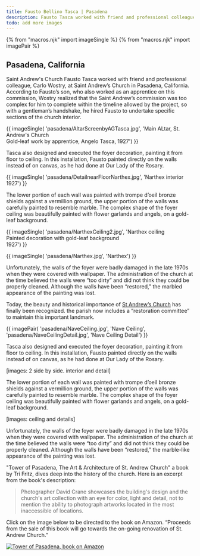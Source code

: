 ```yaml
---
title: Fausto Bellino Tasca | Pasadena
description: Fausto Tasca worked with friend and professional colleague, Carlo Wostry, at Saint Andrew’s Church in Pasadena, California.
todo: add more images
---
```

{% from "macros.njk" import imageSingle %}
{% from "macros.njk" import imagePair %}

## Pasadena, California

<span>Saint Andrew's Church </span>Fausto Tasca worked with friend and professional colleague, Carlo Wostry, at Saint Andrew’s Church in Pasadena, California. According to Fausto’s son, who also worked as an apprentice on this commission, Wostry realized that the Saint Andrew’s commission was too complex for him to complete within the timeline allowed by the project, so with a gentleman’s handshake, he hired Fausto to undertake specific sections of the church interior.

{{ imageSingle(
'pasadena/AltarScreenbyAGTasca.jpg',
'Main ALtar, St. Andrew\'s Church<br>Gold-leaf work by apprentice, Angelo Tasca, 1927')
}}

Tasca also designed and executed the foyer decoration, painting it from floor to ceiling. In this installation, Fausto painted directly on the walls instead of on canvas, as he had done at Our Lady of the Rosary.

{{ imageSingle(
'pasadena/DetailnearFloorNarthex.jpg',
'Narthex interior<br>1927')
}}

The lower portion of each wall was painted with trompe d’oeil bronze shields against a vermillion ground, the upper portion of the walls was carefully painted to resemble marble. The complex shape of the foyer ceiling was beautifully painted with flower garlands and angels, on a gold-leaf background.

{{ imageSingle(
'pasadena/NarthexCeiling2.jpg',
'Narthex ceiling<br>Painted decoration with gold-leaf background<br>1927')
}}

{{ imageSingle(
'pasadena/Narthex.jpg',
'Narthex')
}}

Unfortunately, the walls of the foyer were badly damaged in the late 1970s when they were covered with wallpaper. The administration of the church at the time believed the walls were “too dirty” and did not think they could be properly cleaned. Although the walls have been “restored,” the marbled appearance of the painting was lost.

Today, the beauty and historical importance of <a href="https://www.saintandrewpasadena.org/" target="_blank">St Andrew’s Church</a> has finally been recognized. the parish now includes a “restoration committee” to maintain this important landmark.

{{ imagePair(
'pasadena/NaveCeiling.jpg',
'Nave Ceiling',
'pasadena/NaveCeilingDetail.jpg',
'Nave Ceiling Detail')
}}

Tasca also designed and executed the foyer decoration, painting it from floor to ceiling. In this installation, Fausto painted directly on the walls instead of on canvas, as he had done at Our Lady of the Rosary.

[images: 2 side by side. interior and detail]

The lower portion of each wall was painted with trompe d’oeil bronze shields against a vermillion ground, the upper portion of the walls was carefully painted to resemble marble. The complex shape of the foyer ceiling was beautifully painted with flower garlands and angels, on a gold-leaf background.

[images: ceiling and details]

Unfortunately, the walls of the foyer were badly damaged in the late 1970s when they were covered with wallpaper. The administration of the church at the time believed the walls were “too dirty” and did not think they could be properly cleaned. Although the walls have been “restored,” the marble-like appearance of the painting was lost.

"Tower of Pasadena, The Art & Architecture of St. Andrew Church" a book by Tri Fritz, dives deep into the history of the church. Here is an excerpt from the book's description:

<blockquote><p>Photographer David Crane showcases the building's design and the church's art collection with an eye for color, light and detail, not to mention the ability to photograph artworks located in the most inaccessible of locations.</p></blockquote>

Click on the image below to be directed to the book on Amazon. “Proceeds from the sale of this book will go towards the on-going renovation of St. Andrew Church.”

<div class="image-single">
  <a href="https://www.amazon.com/Tower-Pasadena-Architecture-Andrew-Church/dp/0983459444" target="_blank"><img src="../images/pasadena/tower-of-pasadena-book.jpg" alt="Tower of Pasadena, book on Amazon"></a>
</div>
